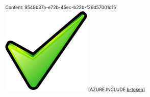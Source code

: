 Content: 9549b37a-e72b-45ec-b22b-f26d57001d15![image](87963a74-68fd-4516-8afd-c56cdb83560b.png)
[AZURE.INCLUDE [b-token](b20f7350-d330-431e-944a-2577a1d9bd82.md)]
